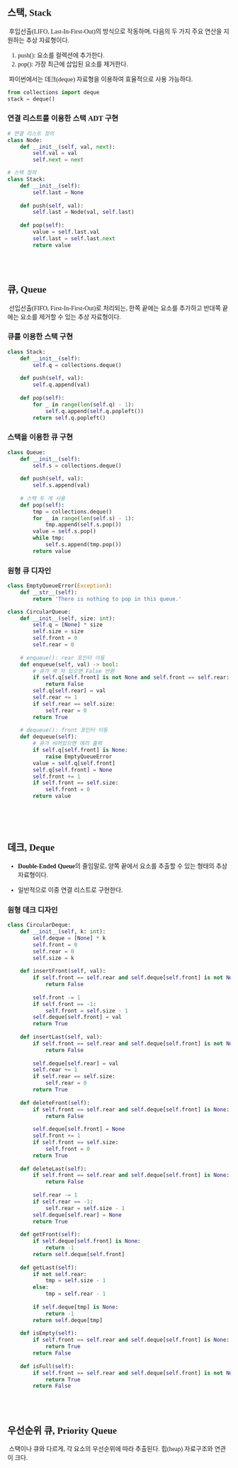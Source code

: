 <span style='font-family: Consolas'>

## 스택, Stack
&nbsp;후입선출(LIFO, Last-In-First-Out)의 방식으로 작동하며, 다음의 두 가지 주요 연산을 지원하는 추상 자료형이다.

1. push(): 요소를 컬렉션에 추가한다.
2. pop(): 가장 최근에 삽입된 요소를 제거한다.

&nbsp;파이썬에서는 데크(deque) 자료형을 이용하여 효율적으로 사용 가능하다.
```python
from collections import deque
stack = deque()
```

### 연결 리스트를 이용한 스택 ADT 구현

```python
# 연결 리스트 정의
class Node:
    def __init__(self, val, next):
        self.val = val
        self.next = next

# 스택 정의
class Stack:
    def __init__(self):
        self.last = None
    
    def push(self, val):
        self.last = Node(val, self.last)
    
    def pop(self):
        value = self.last.val
        self.last = self.last.next
        return value
```
<br/><br/>

## 큐, Queue
&nbsp;선입선출(FIFO, First-In-First-Out)로 처리되는, 한쪽 끝에는 요소를 추가하고 반대쪽 끝에는 요소를 제거할 수 있는 추상 자료형이다.

### 큐를 이용한 스택 구현
```python
class Stack:
    def __init__(self):
        self.q = collections.deque()
    
    def push(self, val):
        self.q.append(val)
    
    def pop(self):
        for _ in range(len(self.q) - 1):
            self.q.append(self.q.popleft())
        return self.q.popleft()
```

### 스택을 이용한 큐 구현
```python
class Queue:
    def __init__(self):
        self.s = collections.deque()
    
    def push(self, val):
        self.s.append(val)
    
    # 스택 두 개 사용
    def pop(self):
        tmp = collections.deque()
        for _ in range(len(self.s) - 1):
            tmp.append(self.s.pop())
        value = self.s.pop()
        while tmp:
            self.s.append(tmp.pop())
        return value
```

### 원형 큐 디자인
```python
class EmptyQueueError(Exception):
    def __str__(self):
        return 'There is nothing to pop in this queue.'

class CircularQueue:
    def __init__(self, size: int):
        self.q = [None] * size
        self.size = size
        self.front = 0
        self.rear = 0
    
    # enqueue(): rear 포인터 이동
    def enqueue(self, val) -> bool:
        # 큐가 꽉 차 있으면 False 반환
        if self.q[self.front] is not None and self.front == self.rear:
            return False
        self.q[self.rear] = val
        self.rear += 1
        if self.rear == self.size:
            self.rear = 0
        return True
    
    # dequeue(): front 포인터 이동
    def dequeue(self):
        # 큐가 비어있으면 에러 출력
        if self.q[self.front] is None:
            raise EmptyQueueError
        value = self.q[self.front]
        self.q[self.front] = None
        self.front += 1
        if self.front == self.size:
            self.front = 0
        return value

```
<br/><br/><br/>

## 데크, Deque
- **Double-Ended Queue**의 줄임말로, 양쪽 끝에서 요소를 추출할 수 있는 형태의 추상 자료형이다.

- 일반적으로 이중 연결 리스트로 구현한다.

### 원형 데크 디자인
```python
class CircularDeque:
    def __init__(self, k: int):
        self.deque = [None] * k
        self.front = 0
        self.rear = 0
        self.size = k
    
    def insertFront(self, val):
        if self.front == self.rear and self.deque[self.front] is not None:
            return False
        
        self.front -= 1
        if self.front == -1:
            self.front = self.size - 1
        self.deque[self.front] = val
        return True
    
    def insertLast(self, val):
        if self.front == self.rear and self.deque[self.front] is not None:
            return False
        
        self.deque[self.rear] = val
        self.rear += 1
        if self.rear == self.size:
            self.rear = 0
        return True
    
    def deleteFront(self):
        if self.front == self.rear and self.deque[self.front] is None:
            return False
        
        self.deque[self.front] = None
        self.front += 1
        if self.front == self.size:
            self.front = 0
        return True
    
    def deleteLast(self):
        if self.front == self.rear and self.deque[self.front] is None:
            return False
        
        self.rear -= 1
        if self.rear == -1:
            self.rear = self.size - 1
        self.deque[self.rear] = None
        return True
    
    def getFront(self):
        if self.deque[self.front] is None:
            return -1
        return self.deque[self.front]
    
    def getLast(self):
        if not self.rear:
            tmp = self.size - 1
        else:
            tmp = self.rear - 1
        
        if self.deque[tmp] is None:
            return -1
        return self.deque[tmp]
    
    def isEmpty(self):
        if self.front == self.rear and self.deque[self.front] is None:
            return True
        return False
    
    def isFull(self):
        if self.front == self.rear and self.deque[self.front] is not None:
            return True
        return False
```
<br/><br/>

## 우선순위 큐, Priority Queue
&nbsp;스택이나 큐와 다르게, 각 요소의 우선순위에 따라 추출된다.
힙(heap) 자료구조와 연관이 크다.